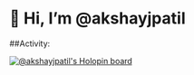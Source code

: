 # 👋 Hi, I’m @akshayjpatil

##Activity:

[![@akshayjpatil's Holopin board](https://holopin.me/akshayjpatil)](https://holopin.io/@akshayjpatil)
